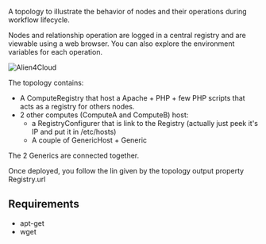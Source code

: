 A topology to illustrate the behavior of nodes and their operations during workflow lifecycle.

Nodes and relationship operation are logged in a central registry and are viewable using a web browser. You can also explore the environment variables for each operation.

![Alien4Cloud](https://raw.githubusercontent.com/alien4cloud/samples/master/demo-lifecycle/img/lifecycle.png)

The topology contains:

- A ComputeRegistry that host a Apache + PHP + few PHP scripts that acts as a registry for others nodes.
- 2 other computes (ComputeA and ComputeB) host:
   - a RegistryConfigurer that is link to the Registry (actually just peek it's IP and put it in /etc/hosts)
   - A couple of GenericHost + Generic

The 2 Generics are connected together.

Once deployed, you follow the lin given by the topology output property Registry.url  

## Requirements

- apt-get
- wget
